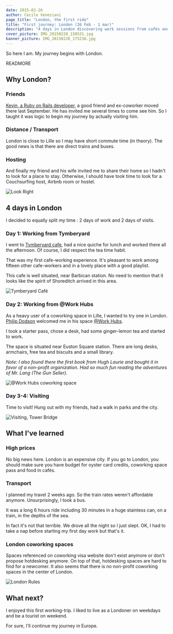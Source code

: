 ```yaml
---
date: 2015-02-26
author: Cecile Veneziani
page_title: "London, the first ride"
title: "First journey: London (26 Feb - 1 mar)"
description: "4 days in London discovering work sessions from cafés and coworking space."
cover_picture: IMG_20150228_150531.jpg
banner_picture: IMG_20150226_175236.jpg
---
```


So here I am. My journey begins with London.

READMORE

## Why London?

### Friends

[Kevin, a Ruby on Rails developer](https://kevin.disneur.me/), a good friend and ex-coworker moved there last September. He has invited me several times to come see him. So I taught it was logic to begin my journey by actually visiting him.

### Distance / Transport

London is close to Lille so I may have short commute time (in theory). The good news is that there are direct trains and buses.

### Hosting

And finally my friend and his wife invited me to share their home so I hadn't to look for a place to stay. Otherwise, I should have took time to look for a Couchsurfing host, Airbnb room or hostel.

![Look Right](/assets/images/blog/articles/2015-02-26-london/IMG_20150226_175001.jpg)

## 4 days in London

I decided to equally split my time : 2 days of work and 2 days of visits.

### Day 1: Working from Tymberyard

I went to [Tymberyard cafe](https://tyuk.com/), had a nice quiche for lunch and worked there all the afternoon. Of course, I did respect the tea time habit.

That was my first cafe-working experience. It's pleasant to work among fifteen other cafe-workers and in a lovely place with a good playlist.

This cafe is well situated, near Barbican station. No need to mention that it looks like the spirit of Shoreditch arrived in this area.

![Tymberyard Café](/assets/images/blog/articles/2015-02-26-london/IMG_20150226_142256.jpg)

### Day 2: Working from @Work Hubs

As a heavy user of a coworking space in Lille, I wanted to try one in London. [Philip Dodson](https://twitter.com/philip_dodson) welcomed me in his space [@Work Hubs](http://atworkhubs.co.uk/).

I took a starter pass, chose a desk, had some ginger-lemon tea and started to work.

The space is situated near Euston Square station. There are long desks, armchairs, free tea and biscuits and a small library.

*Note: I also found there the first book from Hugh Laurie and bought it in favor of a non-profit organization. Had so much fun reading the adventures of Mr. Lang (The Gun Seller).*

![@Work Hubs coworking space](/assets/images/blog/articles/2015-02-26-london/IMG_20150227_143359.jpg)

### Day 3-4: Visiting

Time to visit! Hung out with my friends, had a walk in parks and the city.

![Visiting, Tower Bridge](/assets/images/blog/articles/2015-02-26-london/IMG_20150228_153644.jpg)

## What I've learned

### High prices

No big news here. London is an expensive city. If you go to London, you should make sure you have budget for oyster card credits, coworking space pass and food in cafés.

### Transport

I planned my travel 2 weeks ago. So the train rates weren't affordable anymore. Unsurprisingly, I took a bus.

It was a long 6 hours ride including 30 minutes in a huge stainless can, on a train, in the depths of the sea.

In fact it's not that terrible. We drove all the night so I just slept. OK, I had to take a nap before starting my first day work but that's it.

### London coworking spaces

Spaces referenced on coworking visa website don't exist anymore or don't propose hotdesking anymore. On top of that, hotdesking spaces are hard to find for a newcomer. It also seems that there is no non-profit coworking spaces in the center of London.

![London Rules](/assets/images/blog/articles/2015-02-26-london/IMG_20150301_103619.jpg)

## What next?

I enjoyed this first working-trip. I liked to live as a Londoner on weekdays and be a tourist on weekend.

For sure, I'll continue my journey in Europe.
